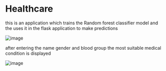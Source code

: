 # Healthcare
this is an application which trains the Random forest classifier model and the uses it in the flask application to make predictions


![image](https://github.com/MayureshMhatre02/Healthcare/assets/91662793/1df53c2a-a11b-4c83-82dd-3094da1c6437)


after entering the name gender and blood group the most suitable medical condition is displayed


![image](https://github.com/MayureshMhatre02/Healthcare/assets/91662793/68824a06-cee2-4749-99c5-2a234f457633)

